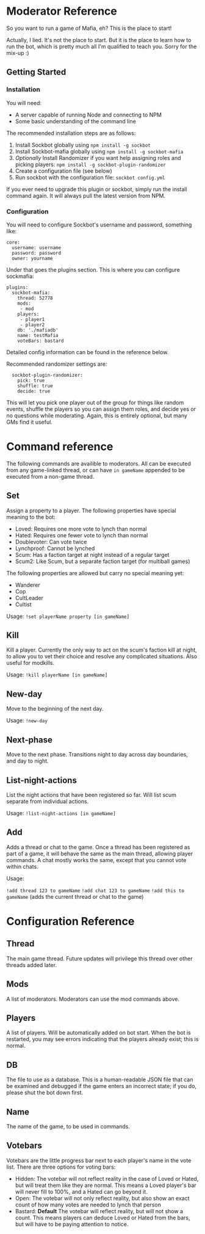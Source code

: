 # Moderator Reference
So you want to run a game of Mafia, eh? This is the place to start!

Actually, I lied. It's not the place to start. But it is the place to learn how to run the bot, which is pretty much all I'm qualified to teach you. Sorry for the mix-up :) 

## Getting Started

### Installation

You will need:
- A server capable of running Node and connecting to NPM
- Some basic understanding of the command line

The recommended installation steps are as follows:

1. Install Sockbot globally using `npm install -g sockbot`
2. Install Sockbot-mafia globally using `npm install -g sockbot-mafia`
3. *Optionally* Install Randomizer if you want help assigning roles and picking players: `npm install -g sockbot-plugin-randomizer`
4. Create a configuration file (see below)
5. Run sockbot with the configuration file: `sockbot config.yml`

If you ever need to upgrade this plugin or sockbot, simply run the install command again. It will always pull the latest version from NPM. 

### Configuration

You will need to configure Sockbot's username and password, something like:

```
core:
  username: username
  password: password
  owner: yourname
```

Under that goes the plugins section. This is where you can configure sockmafia:

```
plugins:
  sockbot-mafia:
    thread: 52778
    mods:
     - mod
    players:
     - player1
     - player2
    db: './mafiadb'
    name: testMafia
    voteBars: bastard
```

Detailed config information can be found in the reference below. 

Recommended randomizer settings are:

```
  sockbot-plugin-randomizer:
    pick: true
    shuffle: true
    decide: true
```

This will let you pick one player out of the group for things like random events, shuffle the players so you can assign them roles, and decide yes or no questions while moderating. Again, this is entirely optional, but many GMs find it useful.

# Command reference

The following commands are availible to moderators. All can be executed from any game-linked thread, or can have `in gameName` appended to be executed from a non-game thread.

## Set

Assign a property to a player. The following properties have special meaning to the bot:

- Loved: Requires one more vote to lynch than normal
- Hated: Requires one fewer vote to lynch than normal
- Doublevoter: Can vote twice
- Lynchproof: Cannot be lynched
- Scum: Has a faction target at night instead of a regular target
- Scum2: Like Scum, but a separate faction target (for multiball games)

The following properties are allowed but carry no special meaning yet:
- Wanderer
- Cop
- CultLeader
- Cultist

Usage: `!set playerName property [in gameName]`

## Kill

Kill a player. Currently the only way to act on the scum's faction kill at night, to allow you to vet their choice and resolve any complicated situations. Also useful for modkills. 

Usage: `!kill playerName [in gameName]`

## New-day

Move to the beginning of the next day. 

Usage: `!new-day`

## Next-phase

Move to the next phase. Transitions night to day across day boundaries, and day to night. 

## List-night-actions

List the night actions that have been registered so far. Will list scum separate from individual actions. 

Usage: `!list-night-actions [in gameName]`

## Add

Adds a thread or chat to the game. Once a thread has been registered as part of a game, it will behave the same as the main thread, allowing player commands. A chat mostly works the same, except that you cannot vote within chats.

Usage:

`!add thread 123 to gameName`
`!add chat 123 to gameName`
`!add this to gameName` (adds the current thread or chat to the game)

# Configuration Reference

## Thread

The main game thread. Future updates will privilege this thread over other threads added later.

## Mods

A list of moderators. Moderators can use the mod commands above.

## Players

A list of players. Will be automatically added on bot start. When the bot is restarted, you may see errors indicating that the players already exist; this is normal.

## DB

The file to use as a database. This is a human-readable JSON file that can be examined and debugged if the game enters an incorrect state; if you do, please shut the bot down first.

## Name

The name of the game, to be used in commands.

## Votebars

Votebars are the little progress bar next to each player's name in the vote list. There are three options for voting bars:

- Hidden: The votebar will not reflect reality in the case of Loved or Hated, but will treat them like they are normal. This means a Loved player's bar will never fill to 100%, and a Hated can go beyond it. 
- Open: The votebar will not only reflect reality, but also show an exact count of how many votes are needed to lynch that person
- Bastard: **Default** The votebar will reflect reality, but will not show a count. This means players can deduce Loved or Hated from the bars, but will have to be paying attention to notice. 

